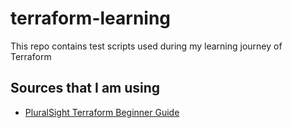 # terraform-learning
This repo contains test scripts used during my learning journey of Terraform

## Sources that I am using
- [PluralSight Terraform Beginner Guide](https://app.pluralsight.com/library/courses/getting-started-terraform/table-of-contents)
